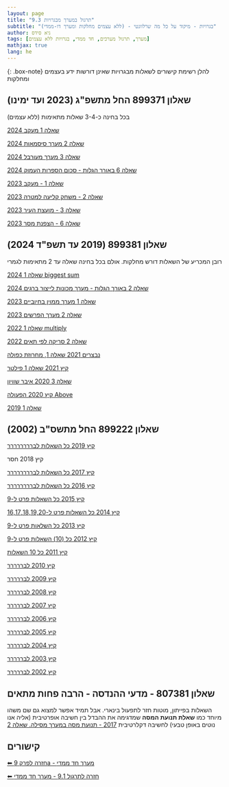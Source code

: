 ```yaml
---
layout: page
title: "9.3 תרגול במערך מבגרויות"
subtitle: "בגרויות - מיקוד על כל מה שרלוונטי - (ללא עצמים מחלקות ומערך דו-ממדי)"
author: גיא סידס
tags: [מערך, תרגול מערכים, חד ממדי, בגרויות ללא עצמים]
mathjax: true
lang: he
---
```


{: .box-note}
להלן רשימת קישורים לשאלות מבגרויות שאינן דורשות ידע בעצמים ומחלקות


## שאלון 899371 החל מתשפ"ג (2023 ועד ימינו)
בכל בחינה כ-3-4 שאלות מתאימות (ללא עצמים)


[2024 שאלה 1 מעקב](/bagruyot/2024.6.371.pdf)

[2024 שאלה 2 מערך סיסמאות](/bagruyot/2024.6.371.pdf)

[2024 שאלה 3 מערך מעורבל](/bagruyot/2024.6.371.pdf)

[2024 שאלה 6 באורך הגלות - סכום הספרות העמוק](/bagruyot/2024.6.371.pdf)


[2023 שאלה 1 - מעקב](/bagruyot/2023.6.371.pdf)

[2023 שאלה 2 - משחק קליעה למטרה](/bagruyot/2023.6.371.pdf)

[2023 שאלה 3 - מועצת העיר](/bagruyot/2023.6.371.pdf)

[2023 שאלה 6 - הצפנת מסר](/bagruyot/2023.6.371.pdf)



## שאלון 899381 (2019 עד תשפ"ד 2024)
רובן המכריע של השאלות דורש מחלקות. אולם בכל בחינה שאלה עד 2 מתאימות לגמרי


[2024 שאלה 1 biggest sum](/bagruyot/2024.6.381.pdf)

[2024 שאלה 2 באורך הגלות - מערך מכונות לייצור ברגים](/bagruyot/2024.6.381.pdf)


[2023 שאלה 1 מערך ממוין בחיוביים](/bagruyot/2023.6.381.pdf)

[2023 שאלה 2 מערך הפרשים](/bagruyot/2023.6.381.pdf)



[2022 שאלה 1 multiply](/bagruyot/2022.6.381.pdf)

[2022 שאלה 2 סריקה לפי תאים](/bagruyot/2022.6.381.pdf)


[נבצרים 2021 שאלה 1, מחרוזת כפולה](/bagruyot/2021.5.381.pdf)

[קיץ 2021 שאלה 1 פילטר](/bagruyot/2021.6.381.pdf)


[שאלה 3 2020 איבר שוויון](/bagruyot/2020.5.381.pdf)

[קיץ 2020 הפעולה Above](/bagruyot/2020.6.381.pdf)


[2019 שאלה 1](/bagruyot/2019.6.381.pdf)





## שאלון 899222 החל מתשס"ב (2002)

[קיץ 2019 כל השאלות לברררררררר](/bagruyot/2019.6.222.pdf)

קיץ 2018 חסר

[קיץ 2017 כל השאלות לברררררררר](/bagruyot/2017.6.222.pdf)

[קיץ 2016 כל השאלות לברררררררר](/bagruyot/2016.6.222.pdf)

[קיץ 2015 כל השאלות פרט ל-9](/bagruyot/2015.6.222.pdf)

[קיץ 2014 כל השאלות פרט ל-16,17,18,19,20](/bagruyot/2014.6.222.pdf)

[קיץ 2013 כל השלאות פרט ל-9](/bagruyot/2013.6.222.pdf)

[קיץ 2012 כל (10) השאלות פרט ל-9](/bagruyot/2012.6.222.pdf)

[קיץ 2011 כל 10 השאלות](/bagruyot/2011.6.222.pdf)

[קיץ 2010 לבררררר](/bagruyot/2010.6.222.pdf)

[קיץ 2009 לבררררר](/bagruyot/2009.6.222.pdf)

[קיץ 2008 לבררררר](/bagruyot/2008.6.222.pdf)

[קיץ 2007 לבררררר](/bagruyot/2007.6.222.pdf)

[קיץ 2006 לבררררר](/bagruyot/2006.6.222.pdf)

[קיץ 2005 לבררררר](/bagruyot/2005.6.222.pdf)

[קיץ 2004 לבררררר](/bagruyot/2004.6.222.pdf)

[קיץ 2003 לבררררר](/bagruyot/2003.6.222.pdf)

[קיץ 2002 לבררררר](/bagruyot/2002.6.222.pdf)

## שאלון 807381 - מדעי ההנדסה - הרבה פחות מתאים
השאלות בפייתון, מוטות חזר לתפעול בינארי. אבל תמיד אפשר למצוא גם שם משהו מיוחד כמו **שאלת תנועת המסה** שמדגימה את ההבדל בין חשיבה אופרטיבית (אליה אנו נוטים באופן טבעי) לחשיבה דקלרטיבית
[2017 - תנועת מסה במערך מסילה. שאלה 2](https://meyda.education.gov.il/sheeloney_bagrut/2017/6/HEB/807381.pdf)


## קישורים

[⬅ חזרה לפרק 9a - מערך חד ממדי](/cs2/Chapter9a)

[⬅ חזרה לתרגול 9.1 - מערך חד ממדי](/cs2/Chapter9Ex9.1)

